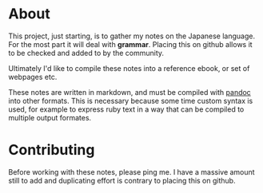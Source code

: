 # About

This project, just starting, is to gather my notes on the Japanese language.
For the most part it will deal with **grammar**. Placing this on github allows
it to be checked and added to by the community.

Ultimately I'd like to compile these notes into a reference ebook, or set of
webpages etc.

These notes are written in markdown, and must be compiled with
[pandoc](http://johnmacfarlane.net/pandoc/) into other formats. This is
necessary because some time custom syntax is used, for example to express
ruby text in a way that can be compiled to multiple output formates.

# Contributing

Before working with these notes, please ping me. I have a massive amount
still to add and duplicating effort is contrary to placing this on github.

